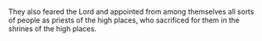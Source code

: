 They also feared the Lord and appointed from among themselves all sorts of people as priests of the high places, who sacrificed for them in the shrines of the high places.
